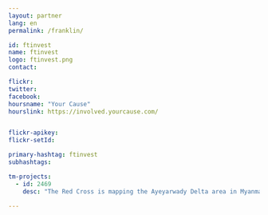 ```yaml
---
layout: partner
lang: en
permalink: /franklin/

id: ftinvest
name: ftinvest
logo: ftinvest.png
contact:

flickr:
twitter:
facebook:
hoursname: "Your Cause"
hourslink: https://involved.yourcause.com/


flickr-apikey:
flickr-setId:

primary-hashtag: ftinvest
subhashtags:

tm-projects:
  - id: 2469
    desc: "The Red Cross is mapping the Ayeyarwady Delta area in Myanmar as part of a multi-year mapping and data readiness activity to better understand where critical infrastructure and roads are to inform decision making during potential disasters. As recently as 2008 a cyclone killed at least 77,000 people with over 55,900 missing, and left about 2.5 million homeless. The map data will help the Red Cross to better understand where people live in relation to potential hazards so that we can help them be prepared for the disaster and so national decision makers can make better decisions in the immediate aftermath of a disaster."

---
```

